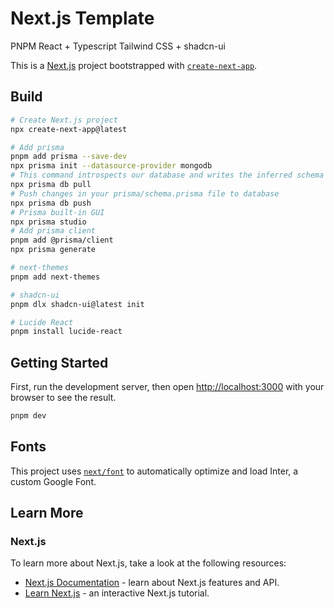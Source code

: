 # Next.js Template

PNPM
React + Typescript
Tailwind CSS + shadcn-ui

This is a [Next.js](https://nextjs.org/) project bootstrapped with [`create-next-app`](https://github.com/vercel/next.js/tree/canary/packages/create-next-app).

## Build

```bash
# Create Next.js project
npx create-next-app@latest

# Add prisma
pnpm add prisma --save-dev
npx prisma init --datasource-provider mongodb
# This command introspects our database and writes the inferred schema into your prisma/schema.prisma file
npx prisma db pull
# Push changes in your prisma/schema.prisma file to database
npx prisma db push
# Prisma built-in GUI
npx prisma studio
# Add prisma client
pnpm add @prisma/client
npx prisma generate

# next-themes
pnpm add next-themes

# shadcn-ui
pnpm dlx shadcn-ui@latest init

# Lucide React
pnpm install lucide-react

```

## Getting Started

First, run the development server, then open [http://localhost:3000](http://localhost:3000) with your browser to see the result.

```bash
pnpm dev
```

## Fonts

This project uses [`next/font`](https://nextjs.org/docs/basic-features/font-optimization) to automatically optimize and load Inter, a custom Google Font.

## Learn More

### Next.js

To learn more about Next.js, take a look at the following resources:

- [Next.js Documentation](https://nextjs.org/docs) - learn about Next.js features and API.
- [Learn Next.js](https://nextjs.org/learn) - an interactive Next.js tutorial.
